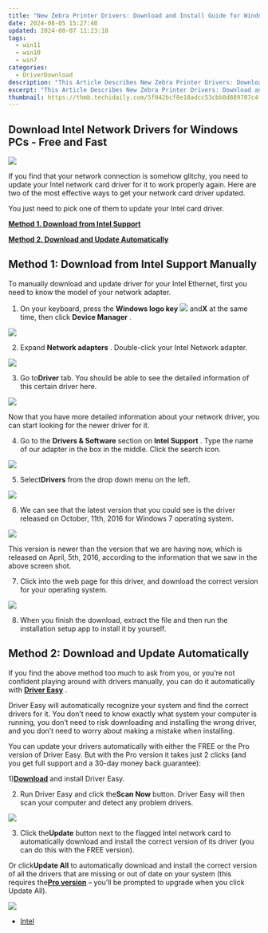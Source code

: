 ```yaml
---
title: "New Zebra Printer Drivers: Download and Install Guide for Windows Users"
date: 2024-08-05 15:27:40
updated: 2024-08-07 11:23:18
tags:
  - win11
  - win10
  - win7
categories:
  - DriverDownload
description: "This Article Describes New Zebra Printer Drivers: Download and Install Guide for Windows Users"
excerpt: "This Article Describes New Zebra Printer Drivers: Download and Install Guide for Windows Users"
thumbnail: https://thmb.techidaily.com/5f042bcf8e18adcc53cbb8d889707c4f827028b312f2b21172b0735c2d2d47e0.jpeg
---
```


## Download Intel Network Drivers for Windows PCs - Free and Fast

![](https://images.drivereasy.com/wp-content/uploads/2017/02/img_58a54530bb763.jpg)

 If you find that your network connection is somehow glitchy, you need to update your Intel network card driver for it to work properly again. Here are two of the most effective ways to get your network card driver updated.

You just need to pick one of them to update your Intel card driver.

[**Method 1. Download from Intel Support**](https://tools.techidaily.com/drivereasy/download/)

[**Method 2. Download and Update Automatically**](https://tools.techidaily.com/drivereasy/download/)

## **Method 1: Download from Intel Support Manually**

 To manually download and update driver for your Intel Ethernet, first you need to know the model of your network adapter.
  
 1) On your keyboard, press the **Windows logo key** ![](https://images.drivereasy.com/wp-content/uploads/2017/09/img_59af771961552.png) and**X** at the same time, then click **Device Manager** .
  
![](https://images.drivereasy.com/wp-content/uploads/2017/02/img_58a5503d41087.png)

 2) Expand **Network adapters** . Double-click your Intel Network adapter.

![](https://images.drivereasy.com/wp-content/uploads/2017/02/img_58a550706860f.jpg)

 3) Go to**Driver** tab. You should be able to see the detailed information of this certain driver here.  
  
![](https://images.drivereasy.com/wp-content/uploads/2017/02/img_58a55118b1eed.jpg)

 Now that you have more detailed information about your network driver, you can start looking for the newer driver for it.  
  
 4) Go to the **Drivers & Software**  section on **Intel Support** . Type the name of our adapter in the box in the middle. Click the search icon.

![](https://images.drivereasy.com/wp-content/uploads/2017/02/img_58a552a94222f.jpg)

 5) Select**Drivers** from the drop down menu on the left.

![](https://images.drivereasy.com/wp-content/uploads/2017/02/img_58a55382c3cce.png)

 6) We can see that the latest version that you could see is the driver released on October, 11th, 2016 for Windows 7 operating system.  
  
![](https://images.drivereasy.com/wp-content/uploads/2017/02/img_58a5540b9baca.png)
  
 This version is newer than the version that we are having now, which is released on April, 5th, 2016, according to the information that we saw in the above screen shot.
  
 7) Click into the web page for this driver, and download the correct version for your operating system.
  
![](https://images.drivereasy.com/wp-content/uploads/2017/02/img_58a554f582ed1.png)
  
 8) When you finish the download, extract the file and then run the installation setup app to install it by yourself.

## **Method 2: Download and Update Automatically**

 If you find the above method too much to ask from you, or you’re not confident playing around with drivers manually, you can do it automatically with [**Driver Easy**](https://tools.techidaily.com/drivereasy/download/) .

 Driver Easy will automatically recognize your system and find the correct drivers for it. You don’t need to know exactly what system your computer is running, you don’t need to risk downloading and installing the wrong driver, and you don’t need to worry about making a mistake when installing.

 You can update your drivers automatically with either the FREE or the Pro version of Driver Easy. But with the Pro version it takes just 2 clicks (and you get full support and a 30-day money back guarantee):

 1)[**Download**](https://tools.techidaily.com/drivereasy/download/) and install Driver Easy.

 2) Run Driver Easy and click the**Scan Now** button. Driver Easy will then scan your computer and detect any problem drivers.

![](https://images.drivereasy.com/wp-content/uploads/2017/09/img_59af799669225.png)

 3) Click the**Update** button next to the flagged Intel network card to automatically download and install the correct version of its driver (you can do this with the FREE version).

 Or click**Update All** to automatically download and install the correct version of all the drivers that are missing or out of date on your system (this requires the[**Pro version**](https://tools.techidaily.com/drivereasy/download/) – you’ll be prompted to upgrade when you click Update All).

![](https://images.drivereasy.com/wp-content/uploads/2017/09/img_59af79aea7dbd.jpg)

* [Intel](https://tools.techidaily.com/drivereasy/download/)

<ins class="adsbygoogle"
     style="display:block"
     data-ad-format="autorelaxed"
     data-ad-client="ca-pub-7571918770474297"
     data-ad-slot="1223367746"></ins>



<ins class="adsbygoogle"
     style="display:block"
     data-ad-client="ca-pub-7571918770474297"
     data-ad-slot="8358498916"
     data-ad-format="auto"
     data-full-width-responsive="true"></ins>
